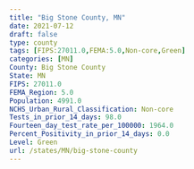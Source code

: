 ```yaml
---
title: "Big Stone County, MN"
date: 2021-07-12
draft: false
type: county
tags: [FIPS:27011.0,FEMA:5.0,Non-core,Green]
categories: [MN]
County: Big Stone County
State: MN
FIPS: 27011.0
FEMA_Region: 5.0
Population: 4991.0
NCHS_Urban_Rural_Classification: Non-core
Tests_in_prior_14_days: 98.0
Fourteen_day_test_rate_per_100000: 1964.0
Percent_Positivity_in_prior_14_days: 0.0
Level: Green
url: /states/MN/big-stone-county
---
```



